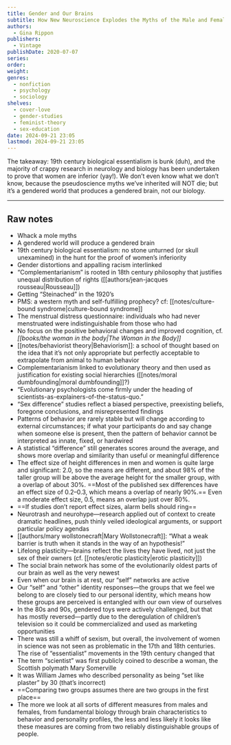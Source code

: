 ```yaml
---
title: Gender and Our Brains
subtitle: How New Neuroscience Explodes the Myths of the Male and Female Minds
authors:
  - Gina Rippon
publishers:
  - Vintage
publishDate: 2020-07-07
series: 
order: 
weight: 
genres:
  - nonfiction
  - psychology
  - sociology
shelves:
  - cover-love
  - gender-studies
  - feminist-theory
  - sex-education
date: 2024-09-21 23:05
lastmod: 2024-09-21 23:05
---
```

The takeaway: 19th century biological essentialism is bunk (duh), and the majority of crappy research in neurology and biology has been undertaken to prove that women are inferior (yay!). We don’t even know what we don’t know, because the pseudoscience myths we’ve inherited will NOT die; but it’s a gendered world that produces a gendered brain, not our biology. 

---
## Raw notes

* Whack a mole myths 
* A gendered world will produce a gendered brain 
* 19th century biological essentialism: no stone unturned (or skull unexamined) in the hunt for the proof of women’s inferiority 
* Gender distortions and appalling racism interlinked
* “Complementarianism” is rooted in 18th century philosophy that justifies unequal distribution of rights ([[authors/jean-jacques rousseau|Rousseau]])
* Getting “Steinached” in the 1920’s
* PMS: a western myth and self-fulfilling prophecy? cf: [[notes/culture-bound syndrome|culture-bound syndrome]]
* The menstrual distress questionnaire: individuals who had never menstruated were indistinguishable from those who had
* No focus on the positive behavioral changes and improved cognition, cf. *[[books/the woman in the body|The Woman in the Body]]*
* [[notes/behaviorist theory|Behaviorism]]: a school of thought based on the idea that it’s not only appropriate but perfectly acceptable to extrapolate from animal to human behavior
* Complementarianism linked to evolutionary theory and then used as justification for existing social hierarchies ([[notes/moral dumbfounding|moral dumbfounding]]?)
* “Evolutionary psychologists come firmly under the heading of scientists-as-explainers-of-the-status-quo.”
* “Sex difference” studies reflect a biased perspective, preexisting beliefs, foregone conclusions, and misrepresented findings
* Patterns of behavior are rarely stable but will change according to external circumstances; if what your participants do and say change when someone else is present, then the pattern of behavior cannot be interpreted as innate, fixed, or hardwired 
* A statistical “difference” still generates scores around the average, and shows more overlap and similarity than useful or meaningful difference 
* The effect size of height differences in men and women is quite large and significant: 2.0, so the means are different, and about 98% of the taller group will be above the average height for the smaller group, with a overlap of about 30%. ==Most of the published sex differences have an effect size of 0.2–0.3, which means a overlap of nearly 90%.==  Even a moderate effect size, 0.5, means an overlap just over 80%. 
* ==If studies don’t report effect sizes, alarm bells should ring== 
* Neurotrash and neurohype—research applied out of context to create dramatic headlines, push thinly veiled ideological arguments, or support particular policy agendas 
* [[authors/mary wollstonecraft|Mary Wollstonecraft]]: “What a weak barrier is truth when it stands in the way of an hypothesis!”
* Lifelong plasticity—brains reflect the lives they have lived, not just the sex of their owners (cf. [[notes/erotic plasticity|erotic plasticity]])
* The social brain network has some of the evolutionarily oldest parts of our brain as well as the very newest
* Even when our brain is at rest, our “self” networks are active 
* Our “self” and “other” identity responses—the groups that we feel we belong to are closely tied to our personal identity, which means how these groups are perceived is entangled with our own view of ourselves 
* In the 80s and 90s, gendered toys were actively challenged, but that has mostly reversed—partly due to the deregulation of children’s television so it could be commercialized and used as marketing opportunities 
* There was still a whiff of sexism, but overall, the involvement of women in science was not seen as problematic in the 17th and 18th centuries. The rise of “essentialist” movements in the 19th century changed that 
* The term “scientist” was first publicly coined to describe a woman, the Scottish polymath Mary Somerville 
* It was William James who described personality as being “set like plaster” by 30 (that’s incorrect)
* ==Comparing two groups assumes there are two groups in the first place==
* The more we look at all sorts of different measures from males and females, from fundamental biology through brain characteristics to behavior and personality profiles, the less and less likely it looks like these measures are coming from two reliably distinguishable groups of people. 